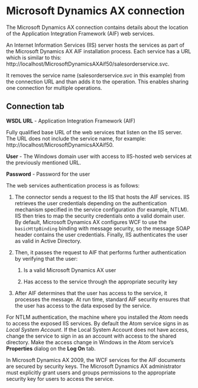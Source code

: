 # Microsoft Dynamics AX connection 

<head>
  <meta name="guidename" content="Integration"/>
  <meta name="context" content="GUID-5edee4ce-8fde-4c70-bb7a-eedbb14f5803"/>
</head>


The Microsoft Dynamics AX connection contains details about the location of the Application Integration Framework \(AIF\) web services.

An Internet Information Services \(IIS\) server hosts the services as part of the Microsoft Dynamics AX AIF installation process. Each service has a URL which is similar to this: http://localhost/MicrosoftDynamicsAXAif50/salesorderservice.svc.

It removes the service name \(salesorderservice.svc in this example\) from the connection URL and than adds it to the operation. This enables sharing one connection for multiple operations.

## **Connection** tab 



**WSDL URL** - 
 Application Integration Framework \(AIF\)

Fully qualified base URL of the web services that listen on the IIS server. The URL does not include the service name, for example: http://localhost/MicrosoftDynamicsAXAif50.

**User** - 
  The Windows domain user with access to IIS-hosted web services at the previously mentioned URL.

**Password** - 
 Password for the user

The web services authentication process is as follows:

1.  The connector sends a request to the IIS that hosts the AIF services. IIS retrieves the user credentials depending on the authentication mechanism specified in the service configuration \(for example, NTLM\). IIS then tries to map the security credentials onto a valid domain user. By default, Microsoft Dynamics AX configures WCF to use the `basicHttpBinding` binding with message security, so the message SOAP header contains the user credentials. Finally, IIS authenticates the user as valid in Active Directory.

2.  Then, it passes the request to AIF that performs further authentication by verifying that the user:

    1.  Is a valid Microsoft Dynamics AX user

    2.  Has access to the service through the appropriate security key

3.  After AIF determines that the user has access to the service, it processes the message. At run time, standard AIF security ensures that the user has access to the data exposed by the service.


For NTLM authentication, the machine where you installed the Atom needs to access the exposed IIS services. By default the Atom service signs in as *Local System Account*. If the Local System Account does not have access, change the service to sign in as an account with access to the shared directory. Make the access change in Windows in the Atom service’s **Properties** dialog on the **Log On** tab.

In Microsoft Dynamics AX 2009, the WCF services for the AIF documents are secured by security keys. The Microsoft Dynamics AX administrator must explicitly grant users and groups permissions to the appropriate security key for users to access the service.